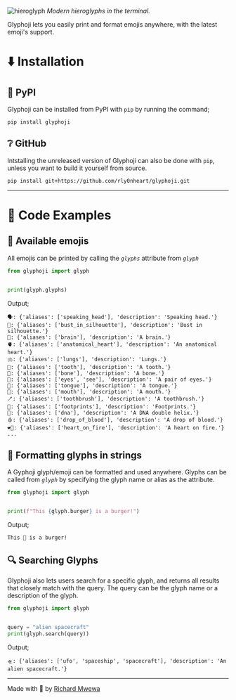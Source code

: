 ![hieroglyph](https://github.com/rly0nheart/glyphoji/assets/74001397/612da558-c52b-48c0-b820-95cce741467e)
*Modern hieroglyphs in the terminal.*

Glyphoji lets you easily print and format emojis anywhere, with the latest emoji's support.

# ⬇️ Installation
## 🐍 PyPI
Glyphoji can be installed from PyPI with `pip` by running the command;
```
pip install glyphoji
```
## ❔ GitHub
Intstalling the unreleased version of Glyphoji can also be done with `pip`, unless you want to build it yourself from source.
```
pip install git+https://github.com/rly0nheart/glyphoji.git
```
***
# 📖 Code Examples
## 🔣 Available emojis
All emojis can be printed by calling the *`glyphs`* attribute from *`glyph`*
```Python
from glyphoji import glyph


print(glyph.glyphs)
```

Output;
```
🗣️: {'aliases': ['speaking_head'], 'description': 'Speaking head.'}
👤: {'aliases': ['bust_in_silhouette'], 'description': 'Bust in silhouette.'}
🧠: {'aliases': ['brain'], 'description': 'A brain.'}
🫀: {'aliases': ['anatomical_heart'], 'description': 'An anatomical heart.'}
🫁: {'aliases': ['lungs'], 'description': 'Lungs.'}
🦷: {'aliases': ['tooth'], 'description': 'A tooth.'}
🦴: {'aliases': ['bone'], 'description': 'A bone.'}
👀: {'aliases': ['eyes', 'see'], 'description': 'A pair of eyes.'}
👅: {'aliases': ['tongue'], 'description': 'A tongue.'}
👄: {'aliases': ['mouth'], 'description': 'A mouth.'}
🪥: {'aliases': ['toothbrush'], 'description': 'A toothbrush.'}
👣: {'aliases': ['footprints'], 'description': 'Footprints.'}
🧬: {'aliases': ['dna'], 'description': 'A DNA double helix.'}
🩸: {'aliases': ['drop_of_blood'], 'description': 'A drop of blood.'}
❤️‍🔥: {'aliases': ['heart_on_fire'], 'description': 'A heart on fire.'}
...
```

## 📄 Formatting glyphs in strings
A Gyphoji glyph/emoji can be formatted and used anywhere. Glyphs can be called from *`glyph`* by specifying the glyph name or alias as the attribute.

```Python
from glyphoji import glyph


print(f"This {glyph.burger} is a burger!")
```
Output;
```
This 🍔 is a burger!
```
## 🔍 Searching Glyphs
Glyphoji also lets users search for a specific glyph, and returns all results that closely match with the query. The query can be the glyph name or a description of the glyph.

```Python
from glyphoji import glyph


query = "alien spacecraft"
print(glyph.search(query))
```

Output;
```
🛸: {'aliases': ['ufo', 'spaceship', 'spacecraft'], 'description': 'An alien spacecraft.'}
```
***

Made with 🖤 by [Richard Mwewa](https://about.me/rly0nheart)
